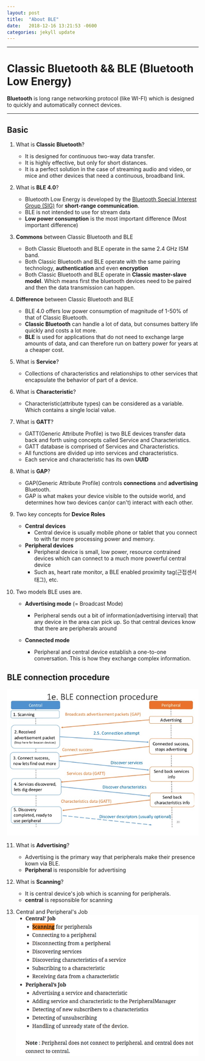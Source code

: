 ```yaml
---
layout: post
title:  "About BLE"
date:   2018-12-16 13:21:53 -0600
categories: jekyll update
---
```


--- 
# Classic Bluetooth && BLE (Bluetooth Low Energy)
   **Bluetooth** is long range networking protocol (like WI-FI) which is designed to quickly and automatically connect devices. 

--- 

## Basic
1. What is **Classic Bluetooth**?
   - It is designed for continuous two-way data transfer. 
   - It is highly effective, but only for short distances.
   - It is a perfect solution in the case of streaming audio and video, or mice and other devices that need a continuous, broadband link.

2. What is **BLE 4.0**? 
   - Bluetooth Low Energy is developed by the [Bluetooth Special Interest Group (SIG)](https://www.bluetooth.com/) for **short-range communication**. 
   - BLE is not intended to use for stream data 
   - **Low power consumption** is the most important difference (Most important difference)

3. **Commons** between Classic Bluetooth and BLE 
    - Both Classic Bluetooth and BLE operate in the same 2.4 GHz ISM band.
    - Both Classic Bluetooth and BLE operate with the same pairing technology, **authentication** and even **encryption**
    - Both Classic Bluetooth and BLE operate in **Classic master-slave model**. Which means first the bluetooth devices need to be paired and then the data transmission can happen.     

4. **Difference** between Classic Bluetooth and BLE 
    - BLE 4.0 offers low power consumption of magnitude of 1-50% of that of Classic Bluetooth.
    - **Classic Bluetooth** can handle a lot of data, but consumes battery life quickly and costs a lot more. 
    - **BLE** is used for applications that do not need to exchange large amounts of data, and can therefore run on battery power for years at a cheaper cost.

5. What is **Service**? 
    - Collections of characteristics and relationships to other services that encapsulate the behavior of part of a device.
    
6. What is **Characteristic**? 
    - Characteristic(attribute types) can be considered as a variable. Which contains a single locial value. 

7. What is **GATT**? 
    - GATT(Generic Attribute Profile) is two BLE devices transfer data back and forth using concepts called Service and Characteristics. 
    - GATT database is comprised of Services and Characteristics. 
    - All functions are divided up into services and characteristics. 
    - Each service and characteristic has its own **UUID**
    
8. What is **GAP**? 
    - GAP(Generic Attribute Profile) controls **connections** and **advertising** Bluetooth. 
    - GAP is what makes your device visible to the outside world, and determines how two devices can(or can't) interact with each other. 
   
9. Two key concepts for **Device Roles**
    - **Central devices** 
        + Central device is usually mobile phone or tablet that you connect to with far more processing power and memory. 
    - **Peripheral devices** 
        + Peripheral device is small, low power, resource contrained devices which can connect to a much more powerful central device
        + Such as, heart rate monitor, a BLE enabled proximity tag(근접센서 태그), etc.
    
10. Two models BLE uses are.
    - **Advertising mode** (= Broadcast Mode)
        + Peripheral sends out a bit of information(advertising interval) that any device in the area can pick up. So that central devices know that there are peripherals around 
       
    - **Connected mode**
        + Peripheral and central device establish a one-to-one conversation. This is how they exchange complex information.

## BLE connection procedure
![BLE connection](/assets/images/BLEconnectionProcedure.png)


11. What is **Advertising**?
    - Advertising is the primary way that peripherals make their presence kown via BLE. 
    - **Peripheral** is responsible for advertising 
    
12. What is **Scanning**?
    - It is central device's job which is scanning for peripherals. 
    - **central** is repsonsible for scanning 

13. Central and Peripheral's Job
![Central and Peripheral Job](/assets/images/central_and_peripheral_job.png)    

